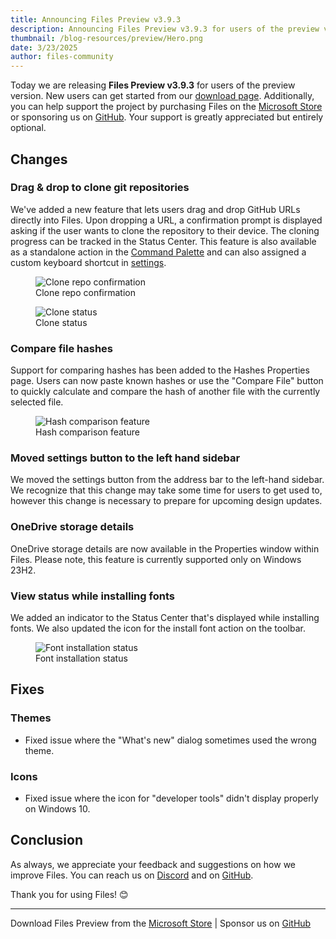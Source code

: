 ```yaml
---
title: Announcing Files Preview v3.9.3
description: Announcing Files Preview v3.9.3 for users of the preview version.
thumbnail: /blog-resources/preview/Hero.png
date: 3/23/2025
author: files-community
---
```


Today we are releasing **Files Preview v3.9.3** for users of the preview version. New users can get started from our [download page](/download/). Additionally, you can help support the project by purchasing Files on the [Microsoft Store](ms-windows-store://pdp/?ProductId=9NSQD9PKV3SS&cid=FilesWebsite) or sponsoring us on [GitHub](https://github.com/sponsors/yaira2). Your support is greatly appreciated but entirely optional.

## Changes

### Drag & drop to clone git repositories

We've added a new feature that lets users drag and drop GitHub URLs directly into Files. Upon dropping a URL, a confirmation prompt is displayed asking if the user wants to clone the repository to their device. The cloning progress can be tracked in the Status Center. This feature is also available as a standalone action in the [Command Palette](/docs/features/command-palette/) and can also assigned a custom keyboard shortcut in [settings](/docs/customize-settings/actions).

<figure>
    <img src="/blog-resources/v4-preview/CloneRepoPrompt.png" alt="Clone repo confirmation" />
    <figcaption>Clone repo confirmation</figcaption>
</figure>

<figure>
    <img src="/blog-resources/v4-preview/CloneRepoStatus.png" alt="Clone status" />
    <figcaption>Clone status</figcaption>
</figure>

### Compare file hashes

Support for comparing hashes has been added to the Hashes Properties page. Users can now paste known hashes or use the "Compare File" button to quickly calculate and compare the hash of another file with the currently selected file.

<figure>
    <img src="/blog-resources/v4-preview/CompareHashes.png" alt="Hash comparison feature" />
    <figcaption>Hash comparison feature</figcaption>
</figure>

### Moved settings button to the left hand sidebar

We moved the settings button from the address bar to the left-hand sidebar. We recognize that this change may take some time for users to get used to, however this change is necessary to prepare for upcoming design updates.

### OneDrive storage details

OneDrive storage details are now available in the Properties window within Files. Please note, this feature is currently supported only on Windows 23H2.

### View status while installing fonts

We added an indicator to the Status Center that's displayed while installing fonts. We also updated the icon for the install font action on the toolbar.

<figure>
    <img src="/blog-resources/v4-preview/InstallFonts.png" alt="Font installation status" />
    <figcaption>Font installation status</figcaption>
</figure>

## Fixes

### Themes

- Fixed issue where the "What's new" dialog sometimes used the wrong theme.

### Icons

- Fixed issue where the icon for "developer tools" didn't display properly on Windows 10.

## Conclusion

As always, we appreciate your feedback and suggestions on how we improve Files. You can reach us on [Discord](https://discord.gg/files) and on [GitHub](https://github.com/files-community/Files/).

Thank you for using Files! 😊

---

Download Files Preview from the [Microsoft Store](ms-windows-store://pdp/?ProductId=9NSQD9PKV3SS&cid=FilesWebsite) | Sponsor us on [GitHub](https://github.com/sponsors/yaira2/)
